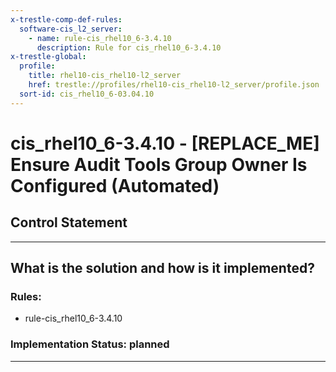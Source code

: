 ```yaml
---
x-trestle-comp-def-rules:
  software-cis_l2_server:
    - name: rule-cis_rhel10_6-3.4.10
      description: Rule for cis_rhel10_6-3.4.10
x-trestle-global:
  profile:
    title: rhel10-cis_rhel10-l2_server
    href: trestle://profiles/rhel10-cis_rhel10-l2_server/profile.json
  sort-id: cis_rhel10_6-03.04.10
---
```


# cis_rhel10_6-3.4.10 - \[REPLACE_ME\] Ensure Audit Tools Group Owner Is Configured (Automated)

## Control Statement

______________________________________________________________________

## What is the solution and how is it implemented?

<!-- For implementation status enter one of: implemented, partial, planned, alternative, not-applicable -->

<!-- Note that the list of rules under ### Rules: is read-only and changes will not be captured after assembly to JSON -->

<!-- Add control implementation description here for control: cis_rhel10_6-3.4.10 -->

### Rules:

  - rule-cis_rhel10_6-3.4.10

### Implementation Status: planned

______________________________________________________________________
